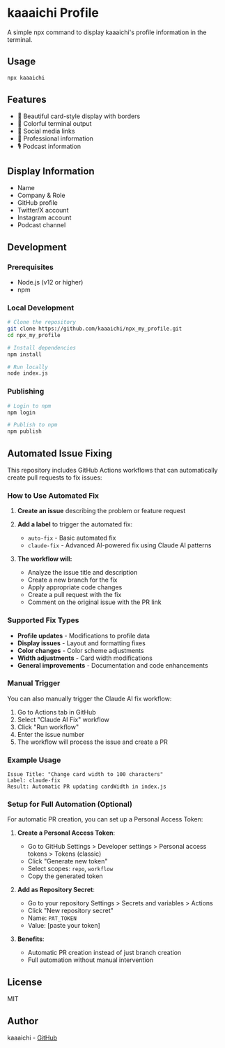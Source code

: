 # kaaaichi Profile

A simple npx command to display kaaaichi's profile information in the terminal.

## Usage

```bash
npx kaaaichi
```

## Features

- 🎨 Beautiful card-style display with borders
- 🌈 Colorful terminal output
- 📱 Social media links
- 🏢 Professional information
- 🎙️ Podcast information

## Display Information

- Name
- Company & Role
- GitHub profile
- Twitter/X account
- Instagram account
- Podcast channel

## Development

### Prerequisites

- Node.js (v12 or higher)
- npm

### Local Development

```bash
# Clone the repository
git clone https://github.com/kaaaichi/npx_my_profile.git
cd npx_my_profile

# Install dependencies
npm install

# Run locally
node index.js
```

### Publishing

```bash
# Login to npm
npm login

# Publish to npm
npm publish
```

## Automated Issue Fixing

This repository includes GitHub Actions workflows that can automatically create pull requests to fix issues:

### How to Use Automated Fix

1. **Create an issue** describing the problem or feature request
2. **Add a label** to trigger the automated fix:
   - `auto-fix` - Basic automated fix
   - `claude-fix` - Advanced AI-powered fix using Claude AI patterns

3. **The workflow will:**
   - Analyze the issue title and description
   - Create a new branch for the fix
   - Apply appropriate code changes
   - Create a pull request with the fix
   - Comment on the original issue with the PR link

### Supported Fix Types

- **Profile updates** - Modifications to profile data
- **Display issues** - Layout and formatting fixes  
- **Color changes** - Color scheme adjustments
- **Width adjustments** - Card width modifications
- **General improvements** - Documentation and code enhancements

### Manual Trigger

You can also manually trigger the Claude AI fix workflow:

1. Go to Actions tab in GitHub
2. Select "Claude AI Fix" workflow
3. Click "Run workflow"
4. Enter the issue number
5. The workflow will process the issue and create a PR

### Example Usage

```
Issue Title: "Change card width to 100 characters"
Label: claude-fix
Result: Automatic PR updating cardWidth in index.js
```

### Setup for Full Automation (Optional)

For automatic PR creation, you can set up a Personal Access Token:

1. **Create a Personal Access Token**:
   - Go to GitHub Settings > Developer settings > Personal access tokens > Tokens (classic)
   - Click "Generate new token"
   - Select scopes: `repo`, `workflow`
   - Copy the generated token

2. **Add as Repository Secret**:
   - Go to your repository Settings > Secrets and variables > Actions
   - Click "New repository secret"
   - Name: `PAT_TOKEN`
   - Value: [paste your token]

3. **Benefits**:
   - Automatic PR creation instead of just branch creation
   - Full automation without manual intervention

## License

MIT

## Author

kaaaichi - [GitHub](https://github.com/kaaaichi)